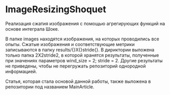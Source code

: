 # ImageResizingShoquet
Реализация сжатия изображения с помощью агрегирующих функций на основе интеграла Шоке.

В папке images находятся изображения, на которых проводились все опыты. Сжатые изображения и соответствующие метрики записываются в папку
results/{}X{}stride{}. В дириктории выложена только папка 2X2stride2, в которой хранятся результаты, полученные при значениях параметров
wind_size = 2; stride = 2. Другие результаты не приведены, чтобы не перегружать репозиторий однородной информацией.

Статья, которая стала основой данной работы, также выложена в репозитории под названием MainArticle.
